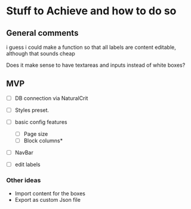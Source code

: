 # Stuff to Achieve and how to do so

## General comments
i guess i could make a function so that all labels are content editable, although that sounds cheap

Does it make sense to have textareas and inputs instead of white boxes?


## MVP

- [ ] DB connection via NaturalCrit
- [ ] Styles preset.
- [ ] basic config features
    - [ ] Page size
    - [ ] Block columns*
- [ ] NavBar
- [ ] edit labels


### Other ideas
- Import content for the boxes
- Export as custom Json file
